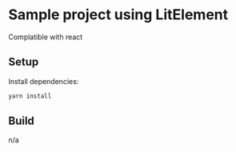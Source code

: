 # Sample project using LitElement
Complatible with react


## Setup

Install dependencies:

```bash
yarn install
```

## Build

n/a